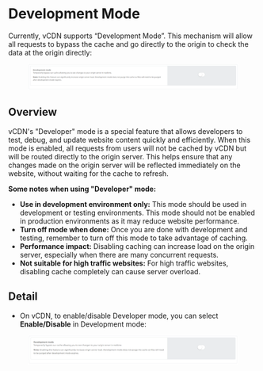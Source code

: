 # Development Mode

Currently, vCDN supports “Development Mode”. This mechanism will allow all requests to bypass the cache and go directly to the origin to check the data at the origin directly:

<figure><img src="../../.gitbook/assets/image (3) (1).png" alt=""><figcaption></figcaption></figure>

## Overview <a href="#tong-quan" id="tong-quan"></a>

vCDN's "Developer" mode is a special feature that allows developers to test, debug, and update website content quickly and efficiently. When this mode is enabled, all requests from users will not be cached by vCDN but will be routed directly to the origin server. This helps ensure that any changes made on the origin server will be reflected immediately on the website, without waiting for the cache to refresh.

**Some notes when using "Developer" mode:**

* **Use in development environment only:** This mode should be used in development or testing environments. This mode should not be enabled in production environments as it may reduce website performance.
* **Turn off mode when done:** Once you are done with development and testing, remember to turn off this mode to take advantage of caching.
* **Performance impact:** Disabling caching can increase load on the origin server, especially when there are many concurrent requests.
* **Not suitable for high traffic websites:** For high traffic websites, disabling cache completely can cause server overload.

## Detail <a href="#chi-tiet" id="chi-tiet"></a>

* On vCDN, to enable/disable Developer mode, you can select **Enable/Disable** in Development mode:

<figure><img src="../../.gitbook/assets/image (2) (1).png" alt=""><figcaption></figcaption></figure>
